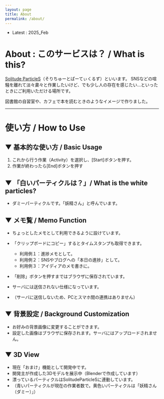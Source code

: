 ```yaml
---
layout: page
title: About
permalink: /about/
---
```


* Latest : 2025_Feb

# About : このサービスは？ / What is this?

 [Solitude ParticleS](https://solitude-particles.carrd.co/)（そりちゅーとぱーてぃくるず）といいます。
 SNSなどの喧騒を離れて淡々粛々と作業したいけど、でも少し人の存在を感じたい...といったときにご利用いただける場所です。

 図書館の自習室や、カフェで本を読むときのようなイメージで作りました。

 
 

---
# 使い方 / How to Use


**▼ 基本的な使い方 / Basic Usage**
---
1. これから行う作業（Activity）を選択し、[Start]ボタンを押す。
2. 作業が終わったら[End]ボタンを押す



**▼ 「白いパーティクルは？」/ What is the white particles?**
---
- ダミーパーティクルです。「妖精さん」と呼んでいます。



**▼ メモ覧 / Memo Function**
---
- ちょっとしたメモとして利用できるように設けています。
- 「クリップボードにコピー」するとタイムスタンプも取得できます。
  - 利用例１：進捗メモとして。
  - 利用例２：SNSやブログへの「本日の進捗」として。
  - 利用例３：アイディアのメモ書きに。

- 「削除」ボタンを押すまではブラウザに保存されています。
- サーバには送信されない仕様になっています。
- （サーバに送信しないため、PCとスマホ間の連携はありません）



**▼ 背景設定 / Background Customization**
---
- お好みの背景画像に変更することができます。
- 設定した画像はブラウザに保存されます。サーバにはアップロードされません。



**▼ 3D View**
---
- 現在「おまけ」機能として開発中です。
- 開発主が作成した3Dモデルを展示中（Blenderで作成しています）
- 漂っているパーティクルはSolitudeParticleSに連動しています。
- （青いパーティクルが現在の作業者数で。黄色いパーティクルは「妖精さん（ダミー）」）

